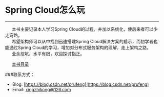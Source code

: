 # Spring Cloud怎么玩
---
&ensp; &ensp; 本书主要记录本人学习Spring Cloud的过程，并加以系统化，使后来者可以少走弯路。  
&ensp; &ensp; 希望架构师可以从中找到迅速搭建Spring Cloud解决方案的启示，而初学者也能通过Spring Cloud的学习，增加对分布式服务架构的理解，走上架构之路。   
&ensp; &ensp; 业余挖坑，水平有限，欢迎探讨指正。   
   
&ensp; &ensp; [本书目录](SUMMARY.md)

###联系方式：
* Blog: [https://blog.csdn.net/prufeng](https://blog.csdn.net/prufeng) 
* Email: [xingzhikong@126.com](xingzhikong@126.com)